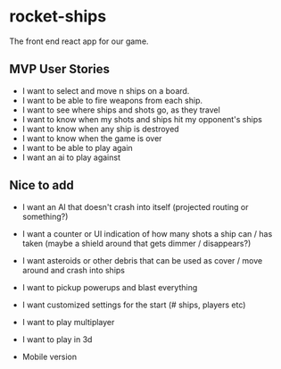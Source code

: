 # rocket-ships
The front end react app for our game.

## MVP User Stories
- I want to select and move n ships  on a board.
- I want to be able to fire weapons from each ship.
- I want to see where ships and shots go, as they travel
- I want to know when my shots and ships hit my opponent's ships
- I want to know when any ship is destroyed
- I want to know when the game is over
- I want to be able to play again
- I want an ai to play against

## Nice to add
- I want an AI that doesn't crash into itself (projected routing or something?)
- I want a counter or UI indication of how many shots a ship can / has taken (maybe a shield around that gets dimmer / disappears?)
- I want asteroids or other debris that can be used as cover / move around and crash into ships
- I want to pickup powerups and blast everything
- I want customized settings for the start (# ships, players etc)

- I want to play multiplayer
- I want to play in 3d

- Mobile version

